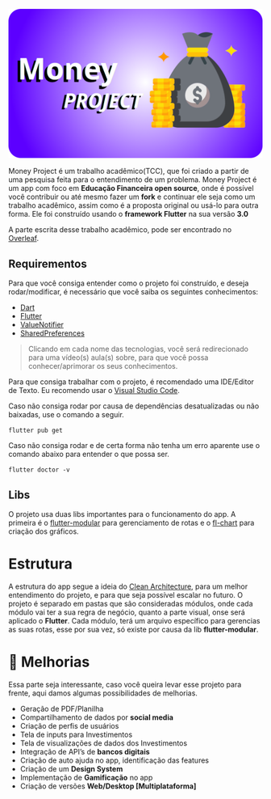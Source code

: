![# Money Project](assets/images/cover.png)

Money Project é um trabalho acadêmico(TCC), que foi criado a partir de uma pesquisa feita para o entendimento de um problema. Money Project é um app com foco em **Educação Financeira open source**, onde é possível você contribuir ou até mesmo fazer um **fork** e continuar ele seja como um trabalho acadêmico, assim como é a proposta original ou usá-lo para outra forma. Ele foi construído usando o **framework Flutter** na sua versão **3.0** 

A parte escrita desse trabalho acadêmico, pode ser encontrado no [Overleaf](https://www.overleaf.com/read/hmvqqmhqsbhx).

## Requirementos

Para que você consiga entender como o projeto foi construído, e deseja rodar/modificar, é necessário que você saiba os seguintes conhecimentos:

* [Dart](https://www.youtube.com/watch?v=PgRv_aeqf-4&list=PLRpTFz5_57cseSiszvssXO7HKVzOsrI77)
* [Flutter](https://www.youtube.com/watch?v=Wdn6peqH9ZQ&list=PLlBnICoI-g-fuy5jZiCufhFip1BlBswI7)
* [ValueNotifier](https://www.youtube.com/watch?v=zV1X9vwYcdI&list=PLlBnICoI-g-eG0eVkHu2IaO48TljxPjPq)
* [SharedPreferences](https://www.youtube.com/watch?v=x5ccn2Jm1vc&t=333s)

> Clicando em cada nome das tecnologias, você será redirecionado para uma vídeo(s) aula(s) sobre, para que você possa conhecer/aprimorar os seus conhecimentos.

Para que consiga trabalhar com o projeto, é recomendado uma IDE/Editor de Texto. Eu recomendo usar o [Visual Studio Code](https://code.visualstudio.com/).

Caso não consiga rodar por causa de dependências desatualizadas ou não baixadas, use o comando a seguir.

```console
flutter pub get
```

Caso não consiga rodar e de certa forma não tenha um erro aparente use o comando abaixo para entender o que possa ser.

```console
flutter doctor -v
```

## Libs

O projeto usa duas libs importantes para o funcionamento do app. A primeira é o [flutter-modular](https://modular.flutterando.com.br/docs/intro/) para gerenciamento de rotas e o [fl-chart](https://pub.dev/packages/fl_chart) para criação dos gráficos.

# Estrutura

A estrutura do app segue a ideia do [Clean Architecture](https://fullcycle.com.br/o-que-e-clean-architecture/), para um melhor entendimento do projeto, e para que seja possível escalar no futuro. O projeto é separado em pastas que são consideradas módulos, onde cada módulo vai ter a sua regra de negócio, quanto a parte visual, onse será aplicado o **Flutter**. Cada módulo, terá um arquivo específico para gerencias as suas rotas, esse por sua vez, só existe por causa da lib **flutter-modular**.

# :star2: Melhorias

Essa parte seja interessante, caso você queira levar esse projeto para frente, aqui damos algumas possibilidades de melhorias.

- Geração de PDF/Planilha
- Compartilhamento de dados por **social media**
- Criação de perfis de usuários
- Tela de inputs para Investimentos
- Tela de visualizações de dados dos Investimentos
- Integração de API’s de **bancos digitais**
- Criação de auto ajuda no app, identificação das features
- Criação de um **Design System**
- Implementação de ****Gamificação**** no app
- Criação de versões **Web/Desktop [Multiplataforma]**